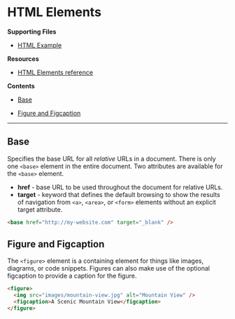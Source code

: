 # HTML Elements

**Supporting Files**

- [HTML Example](html-section.html)

**Resources**

- [HTML Elements reference](https://developer.mozilla.org/en-US/docs/Web/HTML/Element)

**Contents**

- [Base](#footer)

- [Figure and Figcaption](#figure-and-figcapture)

---

## Base

Specifies the base URL for all _relative_ URLs in a document. There is only one `<base>` element in the entire document. Two attributes are available for the `<base>` element.

- **href** - base URL to be used throughout the document for relative URLs.
- **target** - keyword that defines the default browsing to show the results of navigation from `<a>`, `<area>`, or `<form>` elements without an explicit target attribute.

```html
<base href="http://my-website.com" target="_blank" />
```

## Figure and Figcaption

The `<figure>` element is a containing element for things like images, diagrams, or code snippets. Figures can also make use of the optional figcaption to provide a caption for the figure.

```html
<figure>
  <img src="images/mountain-view.jpg" alt="Mountain View" />
  <figcaption>A Scenic Mountain View</figcaption>
</figure>
```
